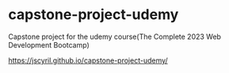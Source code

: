 # capstone-project-udemy
Capstone project for the udemy course(The Complete 2023 Web Development Bootcamp)


https://jscyril.github.io/capstone-project-udemy/
